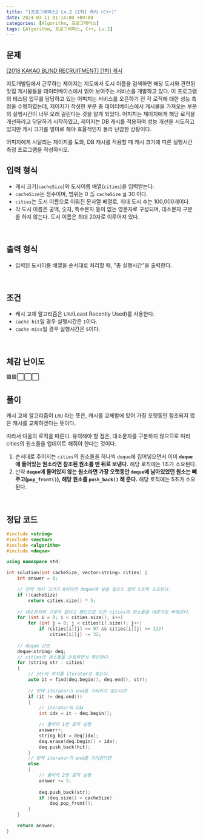 ```yaml
---
title: "[프로그래머스] Lv.2 [1차] 캐시 (C++)"
date: 2024-03-11 01:14:00 +09:00
categories: [Algorithm, 프로그래머스]
tags: [Algorithm, 프로그래머스, C++, Lv.2]
---
```

## **문제**
[[2018 KAKAO BLIND RECRUITMENT] [1차] 캐시](https://school.programmers.co.kr/learn/courses/30/lessons/17680)

지도개발팀에서 근무하는 제이지는 지도에서 도시 이름을 검색하면 해당 도시와 관련된 맛집 게시물들을 데이터베이스에서 읽어 보여주는 서비스를 개발하고 있다.
이 프로그램의 테스팅 업무를 담당하고 있는 어피치는 서비스를 오픈하기 전 각 로직에 대한 성능 측정을 수행하였는데, 제이지가 작성한 부분 중 데이터베이스에서 게시물을 가져오는 부분의 실행시간이 너무 오래 걸린다는 것을 알게 되었다.
어피치는 제이지에게 해당 로직을 개선하라고 닦달하기 시작하였고, 제이지는 DB 캐시를 적용하여 성능 개선을 시도하고 있지만 캐시 크기를 얼마로 해야 효율적인지 몰라 난감한 상황이다.

어피치에게 시달리는 제이지를 도와, DB 캐시를 적용할 때 캐시 크기에 따른 실행시간 측정 프로그램을 작성하시오.
<br>

## **입력 형식**
- 캐시 크기(`cacheSize`)와 도시이름 배열(`cities`)을 입력받는다.
- `cacheSize`는 정수이며, 범위는 0 ≦ `cacheSize` ≦ 30 이다.
- `cities`는 도시 이름으로 이뤄진 문자열 배열로, 최대 도시 수는 100,000개이다.
- 각 도시 이름은 공백, 숫자, 특수문자 등이 없는 영문자로 구성되며, 대소문자 구분을 하지 않는다. 도시 이름은 최대 20자로 이루어져 있다.
<br>

## **출력 형식**
- 입력된 도시이름 배열을 순서대로 처리할 때, "총 실행시간"을 출력한다.
<br>

## **조건**
- 캐시 교체 알고리즘은 `LRU`(Least Recently Used)를 사용한다.
- `cache hit`일 경우 실행시간은 `1`이다.
- `cache miss`일 경우 실행시간은 `5`이다.
<br>

## **체감 난이도**
🟩🟩⬜⬜⬜
<br>

## **풀이**
캐시 교체 알고리즘이 `LRU` 라는 뜻은, 캐시를 교체함에 있어 가장 오랫동안 참조되지 않은 캐시를 교체하겠다는 뜻이다.

따라서 다음의 로직을 따른다. 유의해야 할 점은, 대소문자를 구분하지 않으므로 미리 cities의 원소들을 업데이트 해줘야 한다는 것이다.

1. 순서대로 주어지는 `cities`의 원소들을 하나씩 `deque`에 집어넣으면서 이미 **`deque`에 들어있는 원소라면 참조된 원소를 맨 뒤로 보낸다.** 해당 로직에는 1초가 소요된다.
2. 만약 **`deque`에 들어있지 않는 원소라면 가장 오랫동안 `deque`에 남아있었던 원소는 빼 주고(`pop_front()`), 해당 원소를 `push_back()` 해 준다.** 해당 로직에는 5초가 소요된다.
<br>

## **정답 코드**
```c++
#include <string>
#include <vector>
#include <algorithm>
#include <deque>

using namespace std;

int solution(int cacheSize, vector<string> cities) {
    int answer = 0;

    // 만약 캐시 크기가 0이라면 deque에 넣을 필요도 없이 5초씩 소요된다.
    if (!cacheSize)
        return cities.size() * 5;
    
    // 대소문자의 구분이 없다고 했으므로 모든 cities의 원소들을 대문자로 바꿔준다.
    for (int i = 0; i < cities.size(); i++)
        for (int j = 0; j < cities[i].size(); j++)
            if (cities[i][j] >= 97 && cities[i][j] <= 122)
                cities[i][j] -= 32;
    
    // deque 선언
    deque<string> deq;
    // cities의 원소들을 순회하면서 확인한다.
    for (string str : cities)
    {
        // str의 위치를 iterator로 찾는다.
        auto it = find(deq.begin(), deq.end(), str);
        
        // 만약 iterator가 end를 가리키지 않는다면
        if (it != deq.end())
        {
            // iterator의 idx
            int idx = it - deq.begin();

            // 풀이의 1번 로직 실행
            answer++;
            string hit = deq[idx];
            deq.erase(deq.begin() + idx);
            deq.push_back(hit);
        }
        // 만약 iterator가 end를 가리킨다면
        else
        {
            // 풀이의 2번 로직 실행
            answer += 5;
            
            deq.push_back(str);
            if (deq.size() > cacheSize)
                deq.pop_front();
        }
    }

    return answer;
}
```